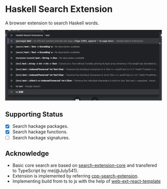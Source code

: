 # Haskell Search Extension

A browser extension to search Haskell words.

![Haskell Search Extension](./imgs/demo.png)

## Supporting Status

- [x] Search hackage packages.
- [x] Search hackage functions.
- [ ] Search hackage signatures.

## Acknowledge

- Basic core search are based on [search-extension-core](https://github.com/huhu/search-extension-core) and transfered to TypeScript by me(@July541).
- Extension is implemented by referring [cpp-search-extension](https://github.com/huhu/cpp-search-extension).
- Implementing build from ts to js with the help of [web-ext-react-template](https://github.com/hiterm/web-ext-react-template)
